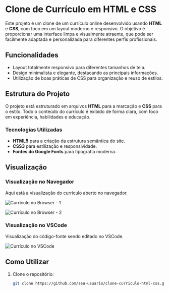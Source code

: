 # Clone de Currículo em HTML e CSS

Este projeto é um clone de um currículo online desenvolvido usando **HTML** e **CSS**, com foco em um layout moderno e responsivo. O objetivo é proporcionar uma interface limpa e visualmente atraente, que pode ser facilmente adaptada e personalizada para diferentes perfis profissionais.

## Funcionalidades

- Layout totalmente responsivo para diferentes tamanhos de tela.
- Design minimalista e elegante, destacando as principais informações.
- Utilização de boas práticas de CSS para organização e reuso de estilos.

## Estrutura do Projeto

O projeto está estruturado em arquivos **HTML** para a marcação e **CSS** para o estilo. Todo o conteúdo do currículo é exibido de forma clara, com foco em experiência, habilidades e educação.

### Tecnologias Utilizadas

- **HTML5** para a criação da estrutura semântica do site.
- **CSS3** para estilização e responsividade.
- **Fontes do Google Fonts** para tipografia moderna.

## Visualização

### Visualização no Navegador
Aqui está a visualização do currículo aberto no navegador.

![Currículo no Browser - 1](https://github.com/user-attachments/assets/027b1a82-8c0b-4e6a-b1d7-b5e24d0b41aa)




![Currículo no Browser - 2](https://github.com/user-attachments/assets/96c2bae8-e6e9-4762-b522-de9783ea0bf1)


### Visualização no VSCode
Visualização do código-fonte sendo editado no VSCode.

![Currículo no VSCode](https://github.com/user-attachments/assets/31e79216-10a6-4d1b-9cc8-31d4dac41b18)


## Como Utilizar

1. Clone o repositório:
   ```bash
   git clone https://github.com/seu-usuario/clone-curriculo-html-css.git
